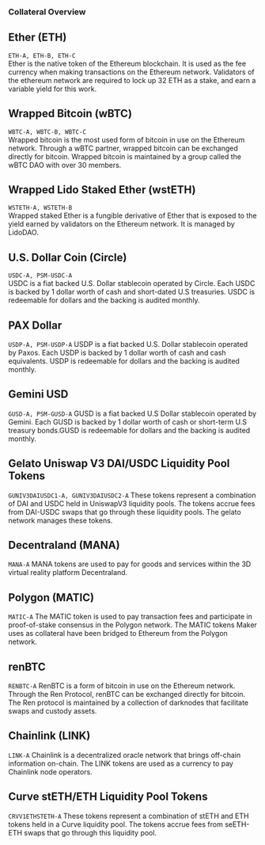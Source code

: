 ### Collateral Overview

## Ether (ETH)
```ETH-A, ETH-B, ETH-C```  
Ether is the native token of the Ethereum blockchain. It is used as the fee currency when making transactions on the Ethereum network. Validators of the ethereum network are required to lock up 32 ETH as a stake, and earn a variable yield for this work.

## Wrapped Bitcoin (wBTC)
```WBTC-A, WBTC-B, WBTC-C```  
Wrapped bitcoin is the most used form of bitcoin in use on the Ethereum network. Through a wBTC partner, wrapped bitcoin can be exchanged directly for bitcoin. Wrapped bitcoin is maintained by a group called the wBTC DAO with over 30 members.

## Wrapped Lido Staked Ether (wstETH)
```WSTETH-A, WSTETH-B```  
Wrapped staked Ether is a fungible derivative of Ether that is exposed to the yield earned by validators on the Ethereum network. It is managed by LidoDAO. 

## U.S. Dollar Coin (Circle)
```USDC-A, PSM-USDC-A```  
USDC is a fiat backed U.S. Dollar stablecoin operated by Circle. Each USDC is backed by 1 dollar worth of cash and short-dated U.S treasuries. USDC is redeemable for dollars and the backing is audited monthly. 

## PAX Dollar
```USDP-A, PSM-USDP-A```
USDP is a fiat backed U.S. Dollar stablecoin operated by Paxos. Each USDP is backed by 1 dollar worth of cash and cash equivalents. USDP is redeemable for dollars and the backing is audited monthly. 

## Gemini USD
```GUSD-A, PSM-GUSD-A```
GUSD is a fiat backed U.S Dollar stablecoin operated by Gemini. Each GUSD is backed by 1 dollar worth of cash or short-term U.S treasury bonds.GUSD is redeemable for dollars and the backing is audited monthly.

## Gelato Uniswap V3 DAI/USDC Liquidity Pool Tokens
```GUNIV3DAIUSDC1-A, GUNIV3DAIUSDC2-A```
These tokens represent a combination of DAI and USDC held in UniswapV3 liquidity pools. The tokens accrue fees from DAI-USDC swaps that go through these liquidity pools. The gelato network manages these tokens. 

## Decentraland (MANA)
```MANA-A```
MANA tokens are used to pay for goods and services within the 3D virtual reality platform Decentraland.

## Polygon (MATIC)
```MATIC-A```
The MATIC token is used to pay transaction fees and participate in proof-of-stake consensus in the Polygon network. The MATIC tokens Maker uses as collateral have been bridged to Ethereum from the Polygon network.

## renBTC
```RENBTC-A```
RenBTC is a form of bitcoin in use on the Ethereum network. Through the Ren Protocol, renBTC can be exchanged directly for bitcoin. The Ren protocol is maintained by a collection of darknodes that facilitate swaps and custody assets.

## Chainlink (LINK)
```LINK-A```
Chainlink is a decentralized oracle network that brings off-chain information on-chain. The LINK tokens are used as a currency to pay Chainlink node operators.

## Curve stETH/ETH Liquidity Pool Tokens
```CRVV1ETHSTETH-A```
These tokens represent a combination of stETH and ETH tokens held in a Curve liquidity pool. The tokens accrue fees from seETH-ETH swaps that go through this liquidity pool.

